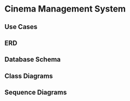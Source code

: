# Cinema Management System

## Use Cases

## ERD

## Database Schema

## Class Diagrams

## Sequence Diagrams